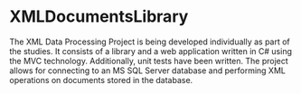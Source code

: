 # XMLDocumentsLibrary

The XML Data Processing Project is being developed individually as part of the studies. It consists of a library and a web application written in C# using the MVC technology. Additionally, unit tests have been written. The project allows for connecting to an MS SQL Server database and performing XML operations on documents stored in the database.